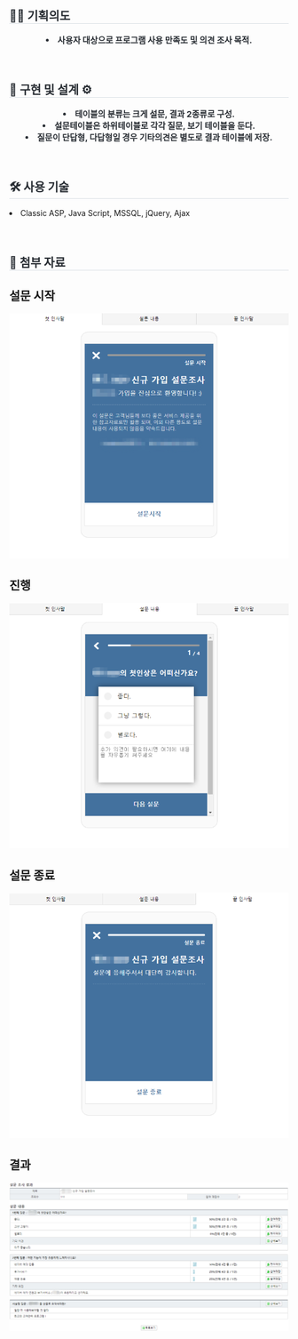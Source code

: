 <div align= "left"> 
    <h2 style="border-bottom: 1px solid #d8dee4; color: #282d33;"> ✍🏻 기획의도 </h2>  
    <div style="font-weight: 700; font-size: 15px; text-align: center; color: #282d33;">
        <li> 사용자 대상으로 프로그램 사용 만족도 및 의견 조사 목적. </li>
    </div> 
</div>
<br>
<br>
<div align= "left"> 
    <h2 style="border-bottom: 1px solid #d8dee4; color: #282d33;"> 🔨 구현 및 설계 ⚙ </h2>  
    <div style="font-weight: 700; font-size: 15px; text-align: center; color: #282d33;">
        <li> 테이블의 분류는 크게 설문, 결과 2종류로 구성. </li>
        <li> 설문테이블은 하위테이블로 각각 질문, 보기 테이블을 둔다. </li>
        <li> 질문이 단답형, 다답형일 경우 기타의견은 별도로 결과 테이블에 저장.  </li>
    </div> 
</div>
<br>
<br>
<div align= "left">
    <h2 style="border-bottom: 1px solid #d8dee4; color: #282d33;"> 🛠️ 사용 기술 </h2>
    <div style="margin: 0 auto; text-align: left;" align= "left">
        <li>Classic ASP, Java Script, MSSQL, jQuery, Ajax</li>
    </div>
</div>
<br>
<br>
<div align= "left">
    <h2 style="border-bottom: 1px solid #d8dee4; color: #282d33;"> 📃 첨부 자료 </h2>
    <h2> 설문 시작 </h2>
    <div style="margin: 0 auto; text-align: left;" align= "left">
        <img src="https://github.com/Hecarim-JYP/about_JYP/blob/main/%EC%82%AC%EC%9A%A9%EC%9E%90%20%EB%8C%80%EC%83%81%20%EC%84%A4%EB%AC%B8%EC%A1%B0%EC%82%AC/Welcome.png"/>                        
    </div>
    <h2> 진행 </h2>
    <div style="margin: 0 auto; text-align: left;" align= "left">
        <img src="https://github.com/Hecarim-JYP/about_JYP/blob/main/%EC%82%AC%EC%9A%A9%EC%9E%90%20%EB%8C%80%EC%83%81%20%EC%84%A4%EB%AC%B8%EC%A1%B0%EC%82%AC/Answer.png"/>                        
    </div>
    <h2> 설문 종료 </h2>
    <div style="margin: 0 auto; text-align: left;" align= "left">
        <img src="https://github.com/Hecarim-JYP/about_JYP/blob/main/%EC%82%AC%EC%9A%A9%EC%9E%90%20%EB%8C%80%EC%83%81%20%EC%84%A4%EB%AC%B8%EC%A1%B0%EC%82%AC/End.png"/>
    </div>
    <h2> 결과 </h2>
    <div style="margin: 0 auto; text-align: left;" align= "left">
        <img src="https://github.com/Hecarim-JYP/about_JYP/blob/main/%EC%82%AC%EC%9A%A9%EC%9E%90%20%EB%8C%80%EC%83%81%20%EC%84%A4%EB%AC%B8%EC%A1%B0%EC%82%AC/Result.png"/>
    </div>    
</div>
